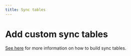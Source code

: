 ```yaml
---
title: Sync tables
---
```


# Add custom sync tables

<!-- TODO: Migrate the content to this repo. -->
[See here][doc] for more information on how to build sync tables.

[doc]: https://coda.io/d/Pack-Studio-Beta_dUBjm8jbi39/Building-with-the-SDK_suP0J#_luz8Y
